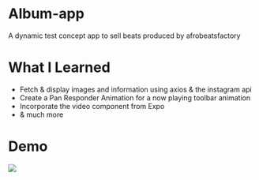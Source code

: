 # Album-app
A dynamic test concept app to sell beats produced by afrobeatsfactory

# What I Learned

* Fetch & display images and information using axios & the instagram api
* Create a Pan Responder Animation for a now playing toolbar animation
* Incorporate the video component from Expo
* & much more

# Demo

![](https://media.giphy.com/media/YQLrYuUZA3z5RARrnD/giphy.gif)


